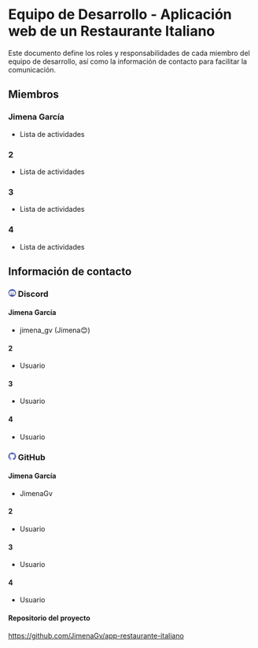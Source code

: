 # Equipo de Desarrollo - Aplicación web de un Restaurante Italiano

Este documento define los roles y responsabilidades de cada miembro del equipo de desarrollo, así como la información de contacto para facilitar la comunicación.

## Miembros
### Jimena García
* Lista de actividades
### 2
* Lista de actividades
### 3
* Lista de actividades
### 4
* Lista de actividades

## Información de contacto
### ![Logo de Discord](../images/discord.png) Discord
#### Jimena García
* jimena_gv (Jimena😊)
#### 2
* Usuario
#### 3
* Usuario
#### 4
* Usuario
### ![Logo de Discord](../images/github.png) GitHub
#### Jimena García
* JimenaGv
#### 2
* Usuario
#### 3
* Usuario
#### 4
* Usuario

#### Repositorio del proyecto
https://github.com/JimenaGv/app-restaurante-italiano